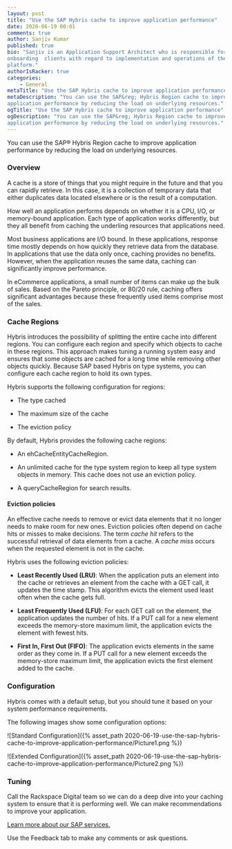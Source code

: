 ```yaml
---
layout: post
title: "Use the SAP Hybris cache to improve application performance"
date: 2020-06-19 00:01
comments: true
author: Sanjiv Kumar
published: true
bio: "Sanjiv is an Application Support Architect who is responsible for
onboarding  clients with regard to implementation and operations of the eCommerce
platform."
authorIsRacker: true
categories:
    - General
metaTitle: "Use the SAP Hybris cache to improve application performance"
metaDescription: "You can use the SAP&reg; Hybris Region cache to improve
application performance by reducing the load on underlying resources."
ogTitle: "Use the SAP Hybris cache to improve application performance"
ogDescription: "You can use the SAP&reg; Hybris Region cache to improve
application performance by reducing the load on underlying resources."
---
```


You can use the SAP&reg; Hybris Region cache to improve application performance
by reducing the load on underlying resources.

<!-- more -->

### Overview

A cache is a store of things that you might require in the future and that you
can rapidly retrieve. In this case, it is a collection of temporary data that
either duplicates data located elsewhere or is the result of a computation.

How well an application performs depends on whether it is a CPU, I/O, or
memory-bound application. Each type of application works differently, but they
all benefit from caching the underling resources that applications need.

Most business applications are I/O bound. In these applications, response time
mostly depends on how quickly they retrieve data from the database. In
applications that use the data only once, caching provides no benefits. However,
when the application reuses the same data, caching can significantly improve
performance.

In eCommerce applications, a small number of items can make up the bulk of sales.
Based on the Pareto principle, or  80/20 rule, caching offers significant
advantages because these frequently used items comprise most of the sales.

### Cache Regions

Hybris introduces the possibility of splitting the entire cache into different
regions. You can configure each region and specify which objects to cache in
these regions. This approach makes tuning a running system easy and ensures that
some objects are cached for a long time while removing other objects quickly.
Because SAP based Hybris on type systems, you can configure each cache region to
hold its own types.

Hybris supports the following configuration for regions:

- The type cached

- The maximum size of the cache

- The eviction policy

By default, Hybris provides the following cache regions:

- An ehCacheEntityCacheRegion.

- An unlimited cache for the type system region to keep all type system objects in
  memory. This cache does not use an eviction policy.

- A queryCacheRegion for search results.

#### Eviction policies

An effective cache needs to remove or evict data elements that it no longer needs
to make room for new ones. Eviction policies often depend on cache hits or misses
to make decisions. The term *cache hit* refers to the successful retrieval of
data elements from a cache. A *cache miss* occurs when the requested element is
not in the cache.

Hybris uses the following eviction policies:

- **Least Recently Used (LRU)**: When the application puts an element into the
  cache or retrieves an element from the cache with a GET call, it updates the
  time stamp. This algorithm evicts the element used least often when the cache
  gets full.

- **Least Frequently Used (LFU)**: For each GET call on the element, the
  application updates the number of hits. If a PUT call for a new element
  exceeds the memory-store maximum limit, the application evicts the element
  with fewest hits.

- **First In, First Out (FIFO)**: The application evicts elements in the same
   order as they come in. If a PUT call for a new element exceeds the memory-store
   maximum limit, the application evicts the first element added to the cache.

### Configuration

Hybris comes with a default setup, but you should tune it based on your system
performance requirements.

The following images show some configuration options:

![Standard Configuration]({% asset_path 2020-06-19-use-the-sap-hybris-cache-to-improve-application-performance/Picture1.png %})

![Extended Configuration]({% asset_path 2020-06-19-use-the-sap-hybris-cache-to-improve-application-performance/Picture2.png %})

### Tuning

Call the Rackspace Digital team so we can do a deep dive into your caching
system to ensure that it is performing well. We can make recommendations to improve
your application.

<a class="cta red" id="cta" href="https://www.rackspace.com/sap">Learn more about our SAP services.</a>

Use the Feedback tab to make any comments or ask questions.
